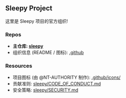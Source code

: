 ## Sleepy Project

这里是 Sleepy 项目的官方组织!

### Repos

- **主仓库: [sleepy](https://github.com/sleepy-project/sleepy)**
- 组织信息 (README / 图标): [.github](https://github.com/sleepy-project/.github)

### Resources

- 项目图标 (由 @NT-AUTHORITY 制作): [.github/icons/](https://github.com/sleepy-project/.github/tree/main/icons)
- 贡献准则: [sleepy/CODE_OF_CONDUCT.md](https://github.com/sleepy-project/sleepy/blob/main/CODE_OF_CONDUCT.md)
- 安全策略: [sleepy/SECURITY.md](https://github.com/sleepy-project/sleepy/blob/main/SECURITY.md)

<!--

**Here are some ideas to get you started:**

🙋‍♀️ A short introduction - what is your organization all about?
🌈 Contribution guidelines - how can the community get involved?
👩‍💻 Useful resources - where can the community find your docs? Is there anything else the community should know?
🍿 Fun facts - what does your team eat for breakfast?
🧙 Remember, you can do mighty things with the power of [Markdown](https://docs.github.com/github/writing-on-github/getting-started-with-writing-and-formatting-on-github/basic-writing-and-formatting-syntax)
-->
